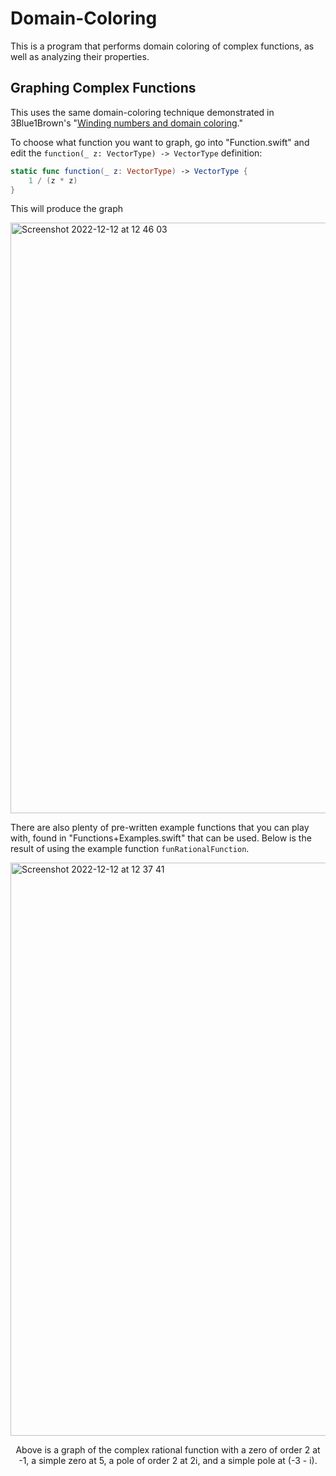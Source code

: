 # Domain-Coloring
This is a program that performs domain coloring of complex functions, as well as analyzing their properties.



## Graphing Complex Functions

This uses the same domain-coloring technique demonstrated in 3Blue1Brown's "[Winding numbers and domain coloring](https://www.youtube.com/watch?v=b7FxPsqfkOY)."

To choose what function you want to graph, go into "Function.swift" and edit the `function(_ z: VectorType) -> VectorType` definition:

```swift
static func function(_ z: VectorType) -> VectorType {
    1 / (z * z)
}
```

This will produce the graph

<img width="945" alt="Screenshot 2022-12-12 at 12 46 03" src="https://user-images.githubusercontent.com/32347646/207116660-a01eccb7-576f-4a23-91ca-088b5ff80bc1.png">


There are also plenty of pre-written example functions that you can play with, found in "Functions+Examples.swift" that can be used. Below is the result 
of using the example function `funRationalFunction`.

<img width="917" alt="Screenshot 2022-12-12 at 12 37 41" src="https://user-images.githubusercontent.com/32347646/207114901-b65e0901-d2ac-4d3e-ba6e-07c928e4c7f1.png">
<p align = "center">
Above is a graph of the complex rational function with a zero of order 2 at -1, a simple zero at 5, a pole of order 2 at 2i, and a simple pole at (-3 - i).
</p>
